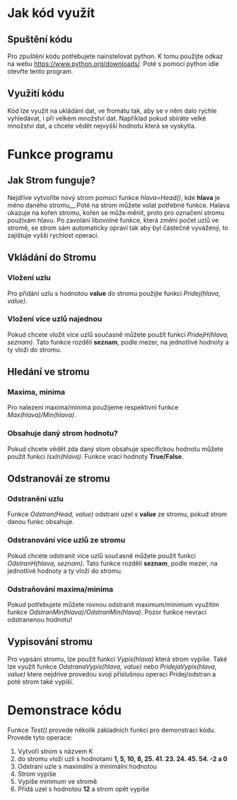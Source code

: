 # Jak kód využít
## Spuštění kódu
Pro zpuštění kódu potřebujete nainstelovat python. K tomu použijte odkaz na webu https://www.python.org/downloads/. Poté s pomocí python idle otevřte tento program.
## Využití kódu
Kód lze využít na ukládání dat, ve fromátu tak, aby se v něm dalo rychle vyhledávat, i při velkém množství dat. 
Například pokud sbíráte velké množství dat, a chcete vědět nejvyšší hodnotu která se vyskytla.
# Funkce programu
## Jak Strom funguje?
Nejdříve vytvoříte nový strom pomocí funkce _hlava=Head()_, kde __hlava__ je méno daného stromu__.Poté na strom můžete volat potřebné funkce. Halava ukazuje na kořen stromu, kořen se může měnit, proto pro označení stromu používám hlavu. Po zavolání libovolné funkce, která změní počet uzlů ve stromě, se strom sám automaticky opraví tak aby byl částečně vyvážený, to zajištuje vyšší rychlost operací.
## Vkládání do Stromu
### Vložení uzlu
Pro přidání uzlu s hodnotou __value__ do stromu použijte funkci _Pridej(hlava, value)_. 
### Vložení více uzlů najednou
Pokud chcete vložit více uzlů současně můžete použít funkci _PridejH(hlava, seznam)_. Tato funkce rozdělí __seznam__, podle mezer, na jednotlivé hodnoty a ty vloží do stromu.
## Hledání ve stromu
### Maxima, minima
Pro nalezení maxima/minima použijeme respektivní funkce _Max(hlava)/Min(hlava)_.
### Obsahuje daný strom hodnotu?
Pokud chcete vědět zda daný stom obsahuje specifickou hodnotu můžete použít funkci _IsxIn(hlava)_. Funkce vrací hodnoty __True/False__.
## Odstranováí ze stromu
### Odstranění uzlu
Funkce _Odstran(Head, value)_ odstraní uzel s __value__ ze stromu, pokud strom danou funkc obsahuje.
### Odstranování více uzlů ze stromu
Pokud chcete odstranit více uzlů současně můžete použít funkci _OdstranH(hlava, seznam)_. Tato funkce rozdělí __seznam__, podle mezer, na jednotlivé hodnoty a ty vloží do stromu.
### Odstraňování maxima/minima
Pokud potřebujete můžete rovnou odstranit maximum/minimum využitím funkce _OdstranMin(hlava)/OdstranMin(hlava)_. Pozor funkce nevrací odstranenou hodnotu!
## Vypisování stromu
Pro vypsání stromu, lze použít funkci _Vypis(hlava)_ která strom vypíše. Také lze využít funkce _OdstranaVypis(hlava, value)_ nebo _PridejaVypis(hlava, value)_ ktere nejdrive provedou svoji příslušnou operaci Pridej/odstran a poté strom také vypíší.
# Demonstrace kódu
Funkce _Test()_ provede několik základních funkcí pro demonstraci kódu. Provede tyto operace:
1. Vytvoří strom s názvem K
2. do stromu vloží uzli s hodnotami __1, 5, 10, 8, 25. 41. 23. 24. 45. 54. -2 a 0__
3. Odstraní uzle s maximální a minimální hodnotou
4. Strom vypíše
5. Vypíše minimum ve stromě
6. Přidá uzel s hodnotou __12__ a strom opět vypíše

